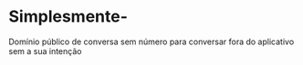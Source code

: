 # Simplesmente-
Domínio público de conversa sem número para conversar fora do aplicativo sem a sua intenção 
